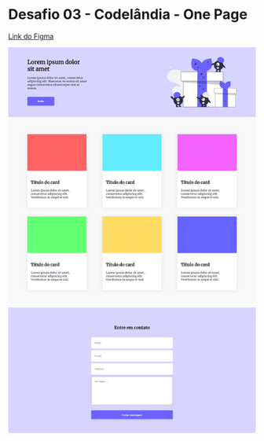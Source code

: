 # Desafio 03 - Codelândia - One Page

[Link do Figma](https://www.figma.com/file/Yb9IBH56g7T1hdIyZ3BMNO/Desafios---Codel%C3%A2ndia?node-id=3743%3A36)

![](/assets/images/Homepage.png)
